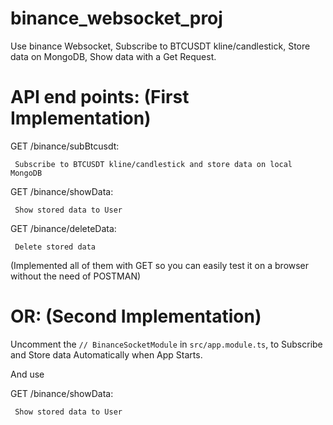 # binance_websocket_proj
 Use binance Websocket, Subscribe to BTCUSDT kline/candlestick, Store data on MongoDB, Show data with a Get Request.


# API end points: (First Implementation)

GET /binance/subBtcusdt:
   
     Subscribe to BTCUSDT kline/candlestick and store data on local MongoDB
  
GET /binance/showData:
   
     Show stored data to User
  
GET /binance/deleteData:
   
     Delete stored data


(Implemented all of them with GET so you can easily test it on a browser without the need of POSTMAN)



# OR: (Second Implementation)
Uncomment the ```// BinanceSocketModule``` in ```src/app.module.ts```, to Subscribe and Store data Automatically when App Starts.

And use

GET /binance/showData:
   
     Show stored data to User
